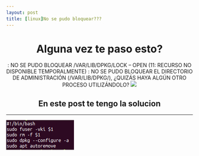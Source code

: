 ```yaml
---
layout: post
title: [linux]No se pudo bloquear??? 
---
```

<div style="text-align: center;">
	<h1>
		Alguna vez te paso esto?
	</h1>
	: NO SE PUDO BLOQUEAR /VAR/LIB/DPKG/LOCK – OPEN (11: RECURSO NO DISPONIBLE TEMPORALMENTE)
	: NO SE PUDO BLOQUEAR EL DIRECTORIO DE ADMINISTRACIÓN (/VAR/LIB/DPKG/), ¿QUIZÁS HAYA ALGÚN OTRO PROCESO UTILIZÁNDOLO?
	<img src="https://external-content.duckduckgo.com/iu/?u=https%3A%2F%2F1.bp.blogspot.com%2F-kPswYc9C_dA%2FXbcP0tLFCaI%2FAAAAAAAADfU%2FXXG1OHT9qjI3xwu6Ckt3rOJJGnTn7LG0QCLcBGAsYHQ%2Fs1600%2Ferrorvarlibdpkglock.jpg&f=1&nofb=1">
	<h2>
		En este post te tengo la solucion
	</h2>
	<hr>
</div>

<img src="../img/cat1.png">